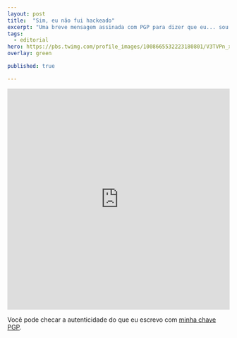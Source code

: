 ```yaml
---
layout: post
title:  "Sim, eu não fui hackeado"
excerpt: "Uma breve mensagem assinada com PGP para dizer que eu... sou eu. <br/><br/>"
tags:
  - editorial
hero: https://pbs.twimg.com/profile_images/1008665532223180801/V3TVPn_x.jpg
overlay: green

published: true

---
```


<iframe src="https://pastebin.com/embed_iframe/9g13bBTz" style="border:none;width:100%;height:500px"></iframe>

Você pode checar a autenticidade do que eu escrevo com [minha chave PGP](https://keybase.io/guedesnt).